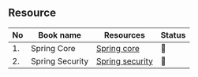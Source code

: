 ## Resource

|No|Book name|Resources|Status|
|--|---------|---------|------|
|1.|Spring Core|[Spring core](https://github.com/Urunov/Interview-Preparation-WAY/tree/master/Books/Spring/SpringCore)|📘|
|2.|Spring Security|[Spring security](https://github.com/Urunov/Interview-Preparation-WAY/tree/master/Books/Spring/SpringSecurity)|📘|
